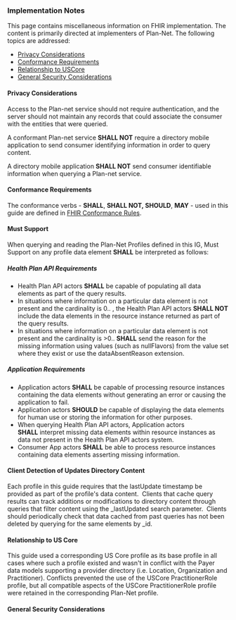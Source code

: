 <h3><a name="Implementation"></a>Implementation Notes</h3>
<p>This page contains miscellaneous information on FHIR implementation. The content is primarily directed at implementers of Plan-Net. The following topics are addressed:</p>
<ul>
<li><a href="implementation.html#privacy-considerations">Privacy Considerations</a></li>
<li><a href="implementation.html#conformance-requirements">Conformance Requirements</a></li>
<li><a href="implementation.html#relationship-to-us-core">Relationship to USCore</a></li>
<li><a href="implementation.html#general-security-considerations">General Security Considerations</a></li>
</ul>
<h4><a id="privacy-considerations"></a>Privacy Considerations</h4>
<p>Access to the Plan-net service should not require authentication, and the server should not maintain any records that could associate the consumer with the entities that were queried.</p>
<p>A conformant Plan-net service <strong>SHALL NOT</strong> require a directory mobile application to send consumer identifying information in order to query content.</p>
<p>A directory mobile application <strong>SHALL NOT</strong> send consumer identifiable information when querying a Plan-net service.</p>
<h4><a id="conformance-requirements"></a>Conformance Requirements</h4>
<p>The conformance verbs - <strong>SHALL</strong>, <strong>SHALL NOT,&nbsp;</strong><strong>SHOULD</strong>, <strong>MAY</strong> - used in this guide are defined in <a href="http://hl7.org/fhir/R4/conformance-rules.html">FHIR Conformance Rules</a>.</p>
<h4><a id="must-support"></a>Must Support</h4>
<p>When querying and reading the Plan-Net Profiles defined in this IG, Must Support on any profile data element <strong>SHALL</strong> be interpreted as follows:</p>
<h5>Health Plan API Requirements</h5>
<ul>
<li>Health Plan API actors <strong>SHALL</strong> be capable of populating all data elements as part of the query results.</li>
<li>In situations where information on a particular data element is not present and the cardinality is 0.. , the Health Plan API actors <strong>SHALL NOT</strong> include the data elements in the resource instance returned as part of the query results.</li>
<li>In situations where information on a particular data element is not present and the cardinality is &gt;0.. <strong>SHALL</strong>&nbsp;send the reason for the missing information using values (such as nullFlavors) from the value set where they exist or use the dataAbsentReason extension.</li>
</ul>
<h5>Application Requirements</h5>
<ul>
<li>Application actors&nbsp;<strong>SHALL</strong> be capable of processing resource instances containing the data elements without generating an error or causing the application to fail.</li>
<li>Application actors <strong>SHOULD</strong> be capable of displaying the data elements for human use or storing the information for other purposes.</li>
<li>When querying Health Plan API actors, Application actors <strong>SHALL</strong>&nbsp;interpret missing data elements within resource instances as data not present in the Health Plan API actors system.</li>
<li>Consumer App actors&nbsp;<strong>SHALL</strong>&nbsp;be able to process resource instances containing data elements asserting missing information.</li>
</ul>
<h4><a id="relationship-to-us-core"></a>Client Detection of Updates Directory Content</h4>
<p>Each profile in this guide requires that the lastUpdate timestamp be provided as part of the profile's data content.&nbsp; Clients that cache query results can track additions or modifications to directory content through queries that filter content using the _lastUpdated search parameter.&nbsp; Clients should periodically check that data cached from past queries has not been deleted by querying for the same elements by _id.</p>
<h4><a id="relationship-to-us-core"></a>Relationship to US Core</h4>
<p>This guide used a corresponding US Core profile as its base profile in all cases where such a profile existed and wasn't in conflict with the Payer data models supporting a provider directory (i.e. Location, Organization and Practitioner). Conflicts prevented the use of the USCore PractitionerRole profile, but all compatible aspects of the USCore PractitionerRole profile were retained in the corresponding Plan-Net profile.</p>
<h4><a id="general-security-considerations"></a>General Security Considerations</h4>
<p>&nbsp;</p>